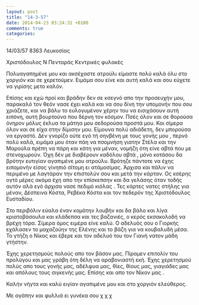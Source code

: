 ```yaml
---
layout: post
title: "14-3-57"
date: 2014-04-23 03:24:31 +0100
comments: true
categories: 
---
```


14/03/57 8363 Λευκοσίας

Χριστόδουλος Ν Πενταράς Κεντρικές φυλακές

Πολυαγαπημένε μου και ακσέχαστε ατρούλι είμαστε πολύ καλά όλυ στο χοργιόν και σε χερετούμεν. Ειμάμα σου είνε και αυτή καλά και σου εύχετε να γιρίσης μετο καλόν.

Επίσης και εχώ προί και βράδην δεν σε κσεγνό απο την προσευχήν μου, παρακαλό τον θεόν νασε έχει καλά και να σου δίνη την υπομονήν που σου χριάζετε, και να βάλυ το ευλογυμένον χέρην του να εισιχάσουν αυτή ειπόνη, αυτή βουρτούνα που δέρνη τον κόσμον. Πσές όλον και σε θορούσα όνηρον μόλυς έκλυα τα μάτηα μου σεδορούσα προστά μου. Και σίμερα όλον και σε είχα στην δίμισην μου. Είμουνα πολύ αδιάδετη, δεν μπορούσα να εργαστό. Δέν γνορίζο ούτε εγό τή σηνβένη με τους γονής μου , περνό πολύ καλά, ειμάμα μου όταν πάη να πσομνήση γιατην Στέλα και την Μαρούλα πρέπη να πάρη και κάτη για μέναν, νομήζη ότη είνε αβτά που με στενοχωρούν. Όχη δέν με διαβέρουν καδόλου αβτά , μόνο κοτάσου δα βρότην ευτιγίαν αγαπιμένε μου ατρούλυ. Βρότηζε πάντοτε να έχης ειπομονήν είσος γίνηπιό σίτομη ει ατάμοσίμας. Άρχισα και πάλιν να περιμένο με λαγτάραν την επιστολύν σου και μετά την κάρταν. Ος κσέρης ογτό μέρες ακόμα έχη απο την επίσκεπσην και δα γελάσης όταν τοδής αυτόν αλά εγό άρχισα νασε πεδιμό κιόλας . Τες κάρτες νατες στήλης για μέναν, Δέσπεινα Κόστα, Ρεβέκα Κόστα και τον πεδερόν της Χριστόδουλος Ευσταδίου.

Στο περιβόλιν εύαλα έναν κομάτην λουβήν και δα βάλο και λίγα κριατοβάσουλα και κλάδεπσα και τες βαζανιές, ο κερός εκσακολοδή να βρέχη τόρα. Σίμερα όμος ειμέρα είνε καλύ. Ο αδελυός σου ο Γιορκής εχάλασεν το μαχαζούην της Ελένης και το βάζη για να κουβαλυδή μέσα. Το γτήζη ο Νίκος και έβερε και τον αδελυό του τον Γιανή νατον μάδη γτήστην.

Έχης χερετησμούς πολούς απο τον βάσον μας. Πίραμεν επιτολίν του προλύγου και μας γράβη ότη δέλη να αραβονιαστή εκή.
Έχης χερετησμού πολύς απο τους γονής μας, αδέλφυα μας, θίες, θίους μας, γιαγιάδες μας και απόλους τους σιγκενής μας. Επίσης και απο τον Νίκον μας .

Καλήν νήγτα και καλύ ειγίαν αγαπιμένε μου και στο χοργιόν ελεύθερος.

Με αγάπην και φυλλιά ει γυνέκα σου χ χ χ

